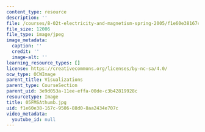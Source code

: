 ```yaml
---
content_type: resource
description: ''
file: /courses/8-02t-electricity-and-magnetism-spring-2005/f1e60e38167c950688d08aa2434e707c_05FMSAthumb.jpg
file_size: 12006
file_type: image/jpeg
image_metadata:
  caption: ''
  credit: ''
  image-alt: ''
learning_resource_types: []
license: https://creativecommons.org/licenses/by-nc-sa/4.0/
ocw_type: OCWImage
parent_title: Visualizations
parent_type: CourseSection
parent_uid: 3e9d053a-11ee-effa-00de-c3b42819928c
resourcetype: Image
title: 05FMSAthumb.jpg
uid: f1e60e38-167c-9506-88d0-8aa2434e707c
video_metadata:
  youtube_id: null
---
```

